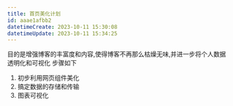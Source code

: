 ```yaml
---
title: 首页美化计划
id: aaae1afbb2
datetimeCreate: 2023-10-11 15:30:08
datetimeUpdate: 2023-10-11 15:34:25
---
```

目的是增强博客的丰富度和内容,使得博客不再那么枯燥无味,并进一步将个人数据透明化和可视化
步骤如下
1. 初步利用网页组件美化
2. 搞定数据的存储和传输
3. 图表可视化